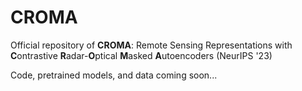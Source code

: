 # CROMA
Official repository of **CROMA**: Remote Sensing Representations with **C**ontrastive **R**adar-**O**ptical **M**asked **A**utoencoders (NeurIPS '23)

Code, pretrained models, and data coming soon...
